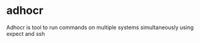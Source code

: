 adhocr
======

Adhocr is tool to run commands on multiple systems simultaneously using expect and ssh
